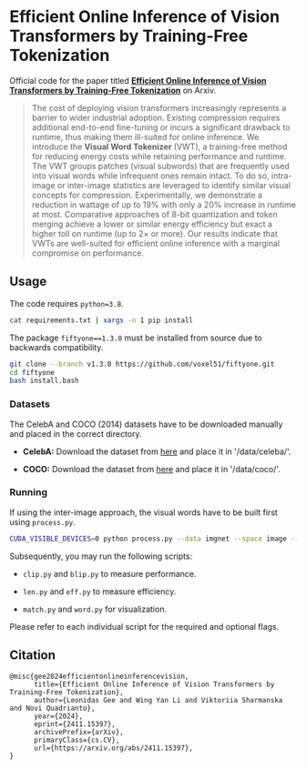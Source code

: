 # Efficient Online Inference of Vision Transformers by Training-Free Tokenization

Official code for the paper titled [**Efficient Online Inference of Vision Transformers by Training-Free Tokenization**](https://arxiv.org/abs/2411.15397) on Arxiv.

> The cost of deploying vision transformers increasingly represents a barrier to wider industrial adoption. Existing compression requires additional end-to-end fine-tuning or incurs a significant drawback to runtime, thus making them ill-suited for online inference. We introduce the **Visual Word Tokenizer** (VWT), a training-free method for reducing energy costs while retaining performance and runtime. The VWT groups patches (visual subwords) that are frequently used into visual words while infrequent ones remain intact. To do so, intra-image or inter-image statistics are leveraged to identify similar visual concepts for compression. Experimentally, we demonstrate a reduction in wattage of up to 19% with only a 20% increase in runtime at most. Comparative approaches of 8-bit quantization and token merging achieve a lower or similar energy efficiency but exact a higher toll on runtime (up to $2\times$ or more). Our results indicate that VWTs are well-suited for efficient online inference with a marginal compromise on performance.

## Usage

The code requires `python=3.8`.

```bash
cat requirements.txt | xargs -n 1 pip install
```

The package `fiftyone==1.3.0` must be installed from source due to backwards compatibility.

```bash
git clone --branch v1.3.0 https://github.com/voxel51/fiftyone.git
cd fiftyone
bash install.bash
```

### Datasets

The CelebA and COCO (2014) datasets have to be downloaded manually and placed in the correct directory.

- **CelebA:** Download the dataset from [here](https://www.kaggle.com/datasets/jessicali9530/celeba-dataset) and place it in '/data/celeba/'.

- **COCO:** Download the dataset from [here](https://cocodataset.org/#download) and place it in '/data/coco/'.

### Running

If using the inter-image approach, the visual words have to be built first using `process.py`.

```bash
CUDA_VISIBLE_DEVICES=0 python process.py --data imgnet --space image --vocab 1000 --model clip
```

Subsequently, you may run the following scripts:

- `clip.py` and `blip.py` to measure performance.

- `len.py` and `eff.py` to measure efficiency.

- `match.py` and `word.py` for visualization.

Please refer to each individual script for the required and optional flags.

## Citation
```
@misc{gee2024efficientonlineinferencevision,
      title={Efficient Online Inference of Vision Transformers by Training-Free Tokenization}, 
      author={Leonidas Gee and Wing Yan Li and Viktoriia Sharmanska and Novi Quadrianto},
      year={2024},
      eprint={2411.15397},
      archivePrefix={arXiv},
      primaryClass={cs.CV},
      url={https://arxiv.org/abs/2411.15397}, 
}
```
